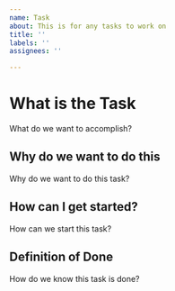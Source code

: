 ```yaml
---
name: Task
about: This is for any tasks to work on
title: ''
labels: ''
assignees: ''

---
```


# What is the Task
What do we want to accomplish?

## Why do we want to do this
Why do we want to do this task?

## How can I get started?
How can we start this task?

## Definition of Done
How do we know this task is done?